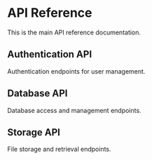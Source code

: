 # API Reference
This is the main API reference documentation.

## Authentication API
Authentication endpoints for user management.

## Database API
Database access and management endpoints.

## Storage API
File storage and retrieval endpoints.

